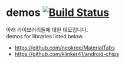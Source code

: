 # demos [![Build Status](https://travis-ci.org/x1210x/demos_UI_Library.svg?branch=master)](https://travis-ci.org/x1210x/demos_UI_Library)
아래 라이브러리들에 대한 데모입니다. <br>
demos for libraries listed below. <br>
* https://github.com/neokree/MaterialTabs
* https://github.com/klinker41/android-chips
